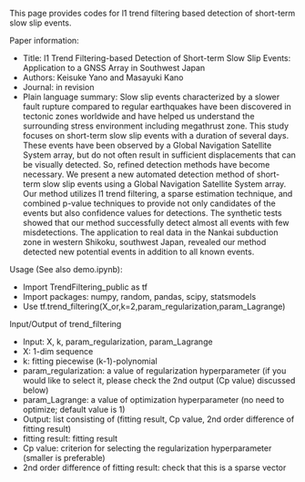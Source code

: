 This page provides codes for l1 trend filtering based detection of short-term slow slip events.

Paper information:
- Title: l1 Trend Filtering-based Detection of Short-term Slow Slip Events: Application to a GNSS Array in Southwest Japan
- Authors: Keisuke Yano and Masayuki Kano
- Journal: in revision
- Plain language summary: Slow slip events characterized by a slower fault rupture compared to regular earthquakes have been discovered in tectonic zones worldwide and have helped us understand the surrounding stress environment including megathrust zone. This study focuses on short-term slow slip events with a duration of several days. These events have been observed by a Global Navigation Satellite System array, but do not often result in sufficient displacements that can be visually detected. So, refined detection methods have become necessary. We present a new automated detection method of short-term slow slip events using a Global Navigation Satellite System array. Our method utilizes l1 trend filtering, a sparse estimation technique, and combined p-value techniques to provide not only candidates of the events but also confidence values for detections. The synthetic tests showed that our method successfully detect almost all events with few misdetections. The application to real data in the Nankai subduction zone in western Shikoku, southwest Japan, revealed our method detected new potential events in addition to all known events. 


Usage (See also demo.ipynb):

- Import TrendFiltering_public as tf
- Import packages: numpy, random, pandas, scipy, statsmodels
- Use tf.trend_filtering(X_or,k=2,param_regularization,param_Lagrange)

Input/Output of trend_filtering
- Input: X, k, param_regularization, param_Lagrange
- X: 1-dim sequence
- k: fitting piecewise (k-1)-polynomial
- param_regularization: a value of regularization hyperparameter (if you would like to select it, please check the 2nd output (Cp value) discussed below)
- param_Lagrange: a value of optimization hyperparameter (no need to optimize; default value is 1)
- Output: list consisting of (fitting result, Cp value, 2nd order difference of fitting result)
- fitting result: fitting result
- Cp value: criterion for selecting the regularization hyperparameter (smaller is preferable)
- 2nd order difference of fitting result: check that this is a sparse vector

